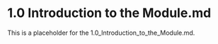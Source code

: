 # 1.0 Introduction to the Module.md

This is a placeholder for the 1.0_Introduction_to_the_Module.md.